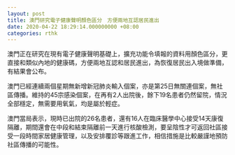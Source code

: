 ```yaml
---
layout: post
title: 澳門研究電子健康聲明顏色區分　方便兩地互認居民進出
date: 2020-04-22 18:29:14.000000000 +08:00
categories: rthk
---
```


澳門正在研究在現有電子健康聲明基礎上，擴充功能令填報的資料用顏色區分，更直接和類似內地的健康碼，方便兩地互認和居民進出，為恢復居民出入境做準備，有結果會公布。

澳門已經連續兩個星期無新增新冠肺炎輸入個案，亦是第25日無關連個案，無社區傳播。維持的45宗感染個案，在再有2人出院後，餘下19名患者仍然留院，情況全部穩定，無需要用氧氣，均是屬於輕症。

澳門當局表示，現時已出院的26名患者，還有16人在臨床醫學中心接受14天康復隔離，期間還會在中段和結束隔離前一天進行核酸檢測，要呈陰性才可返回社區接受一段時間家居健康管理，以及安排覆診等跟進工作，相信措施是比較嚴謹地預防社區傳播的可能性。
